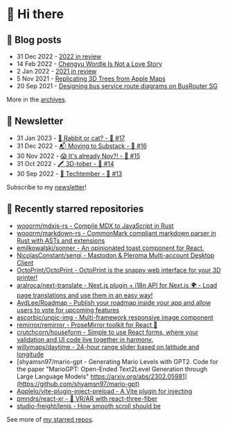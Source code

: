 # 👋 Hi there

## 📝 Blog posts

<!-- feed start -->
- 31 Dec 2022 - [2022 in review](https://cheeaun.com/blog/2022/12/2022-in-review/)
- 14 Feb 2022 - [Chengyu Wordle Is Not a Love Story](https://cheeaun.com/blog/2022/02/chengyu-wordle-is-not-a-love-story/)
- 2 Jan 2022 - [2021 in review](https://cheeaun.com/blog/2022/01/2021-in-review/)
- 5 Nov 2021 - [Replicating 3D Trees from Apple Maps](https://cheeaun.com/blog/2021/11/replicating-3d-trees-apple-maps/)
- 20 Sep 2021 - [Designing bus service route diagrams on BusRouter SG](https://cheeaun.com/blog/2021/09/bus-service-route-diagrams-busrouter-sg/)
<!-- feed end -->

More in the [archives](https://cheeaun.com/blog/archives/).

## 📰 Newsletter

<!-- newsletter start -->
- 31 Jan 2023 - [🧧 Rabbit or cat? - 🥫 #17](https://cheeaun.substack.com/p/rabbit-or-cat-17)
- 31 Dec 2022 - [📬 Moving to Substack - 🥫 #16](https://cheeaun.substack.com/p/moving-to-substack-16)
- 30 Nov 2022 - [😱 It's already Nov?! - 🥫 #15](https://cheeaun.substack.com/p/it-s-already-nov-15-1433832)
- 31 Oct 2022 - [🖍️ 3D-tober - 🥫 #14](https://cheeaun.substack.com/p/3d-tober-14-1385284)
- 30 Sep 2022 - [🍎 Techtember - 🥫 #13](https://cheeaun.substack.com/p/techtember-13-1335515)
<!-- newsletter end -->

Subscribe to my [newsletter](https://cheeaun.substack.com/)!

## 🌟 Recently starred repositories

<!-- starred repos start -->
- [wooorm/mdxjs-rs - Compile MDX to JavaScript in Rust](https://github.com/wooorm/mdxjs-rs)
- [wooorm/markdown-rs - CommonMark compliant markdown parser in Rust with ASTs and extensions](https://github.com/wooorm/markdown-rs)
- [emilkowalski/sonner - An opinionated toast component for React.](https://github.com/emilkowalski/sonner)
- [NicolasConstant/sengi - Mastodon & Pleroma Multi-account Desktop Client](https://github.com/NicolasConstant/sengi)
- [OctoPrint/OctoPrint - OctoPrint is the snappy web interface for your 3D printer!](https://github.com/OctoPrint/OctoPrint)
- [aralroca/next-translate - Next.js plugin + i18n API for Next.js 🌍  -  Load page translations and use them in an easy way!](https://github.com/aralroca/next-translate)
- [AvdLee/Roadmap - Publish your roadmap inside your app and allow users to vote for upcoming features](https://github.com/AvdLee/Roadmap)
- [ascorbic/unpic-img - Multi-framework responsive image component](https://github.com/ascorbic/unpic-img)
- [remirror/remirror - ProseMirror toolkit for React 🎉](https://github.com/remirror/remirror)
- [crutchcorn/houseform - Simple to use React forms, where your validation and UI code live together in harmony.](https://github.com/crutchcorn/houseform)
- [willymaps/daytime - 24-hour range slider based on latitude and longitude](https://github.com/willymaps/daytime)
- [shyamsn97/mario-gpt - Generating Mario Levels with GPT2. Code for the paper "MarioGPT: Open-Ended Text2Level Generation through Large Language Models" https://arxiv.org/abs/2302.05981](https://github.com/shyamsn97/mario-gpt)
- [Applelo/vite-plugin-inject-preload - A Vite plugin for injecting <link rel='preload'> ](https://github.com/Applelo/vite-plugin-inject-preload)
- [pmndrs/react-xr - 🤳 VR/AR with react-three-fiber](https://github.com/pmndrs/react-xr)
- [studio-freight/lenis - How smooth scroll should be](https://github.com/studio-freight/lenis)
<!-- starred repos end -->

See more of [my starred repos](https://github.com/stars/cheeaun/).
